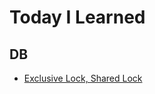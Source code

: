 # Today I Learned

## DB

- [Exclusive Lock, Shared Lock][exclusive-shared-lock]

[db]: ./database
[exclusive-shared-lock]: ./database/exclusive-shared-lock.md